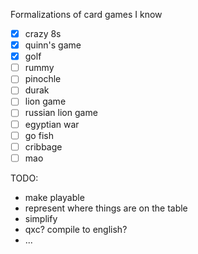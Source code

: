 Formalizations of card games I know

- [x] crazy 8s
- [x] quinn's game
- [x] golf
- [ ] rummy
- [ ] pinochle
- [ ] durak
- [ ] lion game
- [ ] russian lion game
- [ ] egyptian war
- [ ] go fish
- [ ] cribbage
- [ ] mao

TODO:

- make playable
- represent where things are on the table
- simplify
- qxc? compile to english?
- ...

